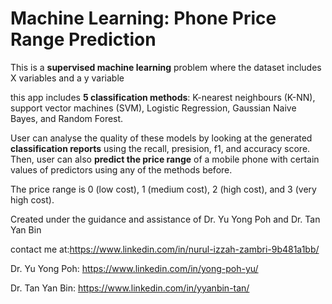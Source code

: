 # Machine Learning: Phone Price Range Prediction

This is a **supervised machine learning** problem where the dataset includes X variables and a y variable

this app includes **5 classification methods**: K-nearest neighbours (K-NN), support vector machines (SVM), Logistic Regression, Gaussian Naive Bayes, and Random Forest.

User can analyse the quality of these models by looking at the generated **classification reports** using the recall, presision, f1, and accuracy score.
Then, user can also **predict the price range** of a mobile phone with certain values of predictors using any of the methods before.

The price range is 0 (low cost), 1 (medium cost), 2 (high cost), and 3 (very high cost).

Created under the guidance and assistance of Dr. Yu Yong Poh and Dr. Tan Yan Bin

contact me at:https://www.linkedin.com/in/nurul-izzah-zambri-9b481a1bb/

Dr. Yu Yong Poh: https://www.linkedin.com/in/yong-poh-yu/

Dr. Tan Yan Bin: https://www.linkedin.com/in/yyanbin-tan/
